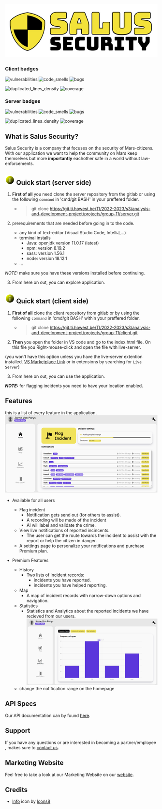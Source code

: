 # ![Salus Security](./images/logo_salus.png)
### Client badges
![vulnerabilities](https://sonar.ti.howest.be/api/project_badges/measure?project=2022.project-ii:mars-client-11&metric=vulnerabilities)
![code_smells](https://sonar.ti.howest.be/api/project_badges/measure?project=2022.project-ii:mars-client-11&metric=code_smells)
![bugs](https://sonar.ti.howest.be/api/project_badges/measure?project=2022.project-ii:mars-client-11&metric=bugs)

![duplicated_lines_density](https://sonar.ti.howest.be/api/project_badges/measure?project=2022.project-ii:mars-client-11&metric=duplicated_lines_density)
![coverage](https://sonar.ti.howest.be/api/project_badges/measure?project=2022.project-ii:mars-client-11&metric=coverage)

### Server badges

![vulnerabilities](https://sonar.ti.howest.be/api/project_badges/measure?project=2022.project-ii:mars-server-11&metric=vulnerabilities)
![code_smells](https://sonar.ti.howest.be/api/project_badges/measure?project=2022.project-ii:mars-server-11&metric=code_smells)
![bugs](https://sonar.ti.howest.be/api/project_badges/measure?project=2022.project-ii:mars-server-11&metric=bugs)

![duplicated_lines_density](https://sonar.ti.howest.be/api/project_badges/measure?project=2022.project-ii:mars-server-11&metric=duplicated_lines_density)
![coverage](https://sonar.ti.howest.be/api/project_badges/measure?project=2022.project-ii:mars-server-11&metric=coverage)

## What is Salus Security?
Salus Security is a company that focuses on the security of Mars-citizens. With our application we want to help the community on Mars keep themselves but more <b>importantly</b> eachother safe in a world without law-enforcements.

## ![info](./images/info-img-32.png) Quick start (server side) 
1. <b>First of all</b> you need clone the server repository
from the gitlab or using the following `command` in 'cmd/git BASH' in your preffered folder. 
    - > git clone https://git.ti.howest.be/TI/2022-2023/s3/analysis-and-development-project/projects/group-11/server.git 


2. prerequirements that are needed before going in to the code.
    - any kind of text-editor (Visual Studio Code, IntelliJ,...)
    - terminal installs
        - Java: openjdk version 11.0.17 (latest)
        - npm: version 8.19.2 
        - sass: version 1.56.1 
        - node: version 18.12.1
    - ...

*_NOTE:_* make sure you have these versions installed before continuing.

3. From here on out, you can explore application.


## ![info](./images/info-img-32.png) Quick start (client side) 
1. <b>First of all</b> clone the client repository
from gitlab or by using the following `command` in 'cmd/git BASH' within your preffered folder. 
    - > git clone https://git.ti.howest.be/TI/2022-2023/s3/analysis-and-development-project/projects/group-11/client.git 

2. <b>Then</b> you open the folder in VS code and go to the index.html file. On this file you Right-mouse-click and open the file with live-server. 

(you won't have this option unless you have the live-server extention installed. [VS Marketplace Link](https://marketplace.visualstudio.com/items?itemName=ritwickdey.LiveServer) or in extensions by searching for `Live Server`)

3. From here on out, you can use the application.

**_NOTE:_** for flagging incidents you need to have your location enabled.


## Features
this is a list of every feature in the application.
![homepage](./images/homepage.png)

- Available for all users
    - Flag incident
        - Notification gets send out (for others to assist).
        - A recording will be made of the incident
        - AI will label and validate the crime.
    - View live notifications of reported incincents.
        - The user can get the route towards the incident to assist with the report or help the citizen in danger.
    - A settings page to personalize your notifications and purchase Premium plan.

- Premium Features
    - History
        - Two lists of incident records:
            - incidents you have reported.
            - incidents you have helped reporting.
    - Map
        - A map of incident records with narrow-down options and navigation.
    - Statistics
        - Statistics and Analytics about the reported incidents we have recieved from our users.
        ![charts-preview](./images/charts-img.png)
    - change the notification range on the homepage


## API Specs
Our API documentation can by found [here](https://git.ti.howest.be/TI/2022-2023/s3/analysis-and-development-project/projects/group-11/documentation/-/blob/main/api-spec/openapi-mars.yaml ).


## Support
If you have any questions or are interested in becoming a partner/employee , makes sure to [contact us](https://sites.google.com/student.howest.be/mars-group11/hr/contact-us?authuser=1).

## Marketing Website
Feel free to take a look at our Marketing Website on our [website](https://sites.google.com/student.howest.be/mars-group11/homepage?authuser=1).

## Credits
- <a target="_blank" href="https://icons8.com/icon/VQOfeAx5KWTK/info">Info</a> icon by <a target="_blank" href="https://icons8.com">Icons8</a>